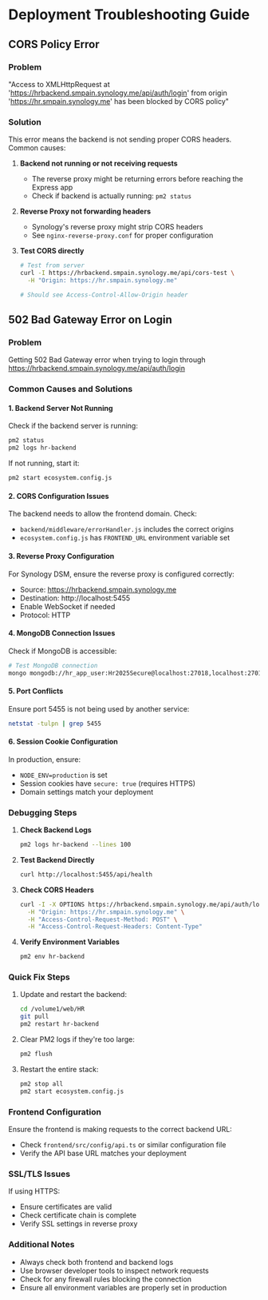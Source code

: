 # Deployment Troubleshooting Guide

## CORS Policy Error

### Problem
"Access to XMLHttpRequest at 'https://hrbackend.smpain.synology.me/api/auth/login' from origin 'https://hr.smpain.synology.me' has been blocked by CORS policy"

### Solution
This error means the backend is not sending proper CORS headers. Common causes:

1. **Backend not running or not receiving requests**
   - The reverse proxy might be returning errors before reaching the Express app
   - Check if backend is actually running: `pm2 status`

2. **Reverse Proxy not forwarding headers**
   - Synology's reverse proxy might strip CORS headers
   - See `nginx-reverse-proxy.conf` for proper configuration

3. **Test CORS directly**
   ```bash
   # Test from server
   curl -I https://hrbackend.smpain.synology.me/api/cors-test \
     -H "Origin: https://hr.smpain.synology.me"
   
   # Should see Access-Control-Allow-Origin header
   ```

## 502 Bad Gateway Error on Login

### Problem
Getting 502 Bad Gateway error when trying to login through https://hrbackend.smpain.synology.me/api/auth/login

### Common Causes and Solutions

#### 1. Backend Server Not Running
Check if the backend server is running:
```bash
pm2 status
pm2 logs hr-backend
```

If not running, start it:
```bash
pm2 start ecosystem.config.js
```

#### 2. CORS Configuration Issues
The backend needs to allow the frontend domain. Check:
- `backend/middleware/errorHandler.js` includes the correct origins
- `ecosystem.config.js` has `FRONTEND_URL` environment variable set

#### 3. Reverse Proxy Configuration
For Synology DSM, ensure the reverse proxy is configured correctly:
- Source: https://hrbackend.smpain.synology.me
- Destination: http://localhost:5455
- Enable WebSocket if needed
- Protocol: HTTP

#### 4. MongoDB Connection Issues
Check if MongoDB is accessible:
```bash
# Test MongoDB connection
mongo mongodb://hr_app_user:Hr2025Secure@localhost:27018,localhost:27019,localhost:27020/SM_nomu?replicaSet=hrapp&authSource=SM_nomu
```

#### 5. Port Conflicts
Ensure port 5455 is not being used by another service:
```bash
netstat -tulpn | grep 5455
```

#### 6. Session Cookie Configuration
In production, ensure:
- `NODE_ENV=production` is set
- Session cookies have `secure: true` (requires HTTPS)
- Domain settings match your deployment

### Debugging Steps

1. **Check Backend Logs**
   ```bash
   pm2 logs hr-backend --lines 100
   ```

2. **Test Backend Directly**
   ```bash
   curl http://localhost:5455/api/health
   ```

3. **Check CORS Headers**
   ```bash
   curl -I -X OPTIONS https://hrbackend.smpain.synology.me/api/auth/login \
     -H "Origin: https://hr.smpain.synology.me" \
     -H "Access-Control-Request-Method: POST" \
     -H "Access-Control-Request-Headers: Content-Type"
   ```

4. **Verify Environment Variables**
   ```bash
   pm2 env hr-backend
   ```

### Quick Fix Steps

1. Update and restart the backend:
   ```bash
   cd /volume1/web/HR
   git pull
   pm2 restart hr-backend
   ```

2. Clear PM2 logs if they're too large:
   ```bash
   pm2 flush
   ```

3. Restart the entire stack:
   ```bash
   pm2 stop all
   pm2 start ecosystem.config.js
   ```

### Frontend Configuration
Ensure the frontend is making requests to the correct backend URL:
- Check `frontend/src/config/api.ts` or similar configuration file
- Verify the API base URL matches your deployment

### SSL/TLS Issues
If using HTTPS:
- Ensure certificates are valid
- Check certificate chain is complete
- Verify SSL settings in reverse proxy

### Additional Notes
- Always check both frontend and backend logs
- Use browser developer tools to inspect network requests
- Check for any firewall rules blocking the connection
- Ensure all environment variables are properly set in production